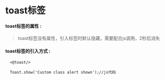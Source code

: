 # toast**标签**

#### toast**标签的属性 :**

> toast标签没有属性，引入标签时默认隐藏，需要配合js调用，2秒后消失

#### toast标签的引入方式 :

```
  <@toast/>

  Toast.show('Custom class alert shown');//js代码
```



